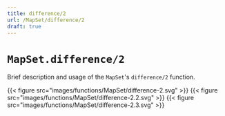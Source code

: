 ```yaml
---
title: difference/2
url: /MapSet/difference/2
draft: true
---
```


# `MapSet.difference/2`
Brief description and usage of the `MapSet`'s `difference/2` function.

{{< figure src="images/functions/MapSet/difference-2.svg" >}}
{{< figure src="images/functions/MapSet/difference-2.2.svg" >}}
{{< figure src="images/functions/MapSet/difference-2.3.svg" >}}
